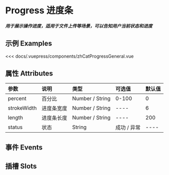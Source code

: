 
# Progress 进度条
##### 用于展示操作进度，适用于文件上传等场景，可以告知用户当前状态和进度

## 示例 Examples

<zh-cat-progress-general></zh-cat-progress-general>
<code-show>
<<< docs/.vuepress/components/zhCatProgressGeneral.vue 
</code-show>

## 属性 Attributes

| 参数  | 说明  | 类型   | 可选值           | 默认值 |
|:------|:-------------|:-------|:------------------|:--------|
| percent | 百分比 | Number / String | 0-100 | 0 |
| strokeWidth | 进度条宽度 | Number / String | ---- | 6 |
| length | 进度条长度 | Number / String | ---- | 200 |
| status | 状态 | String | 成功 / 异常 | ---- |

## 事件 Events



## 插槽 Slots


